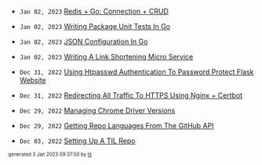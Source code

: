 

* <code>Jan 02, 2023</code> [Redis + Go: Connection + CRUD](2023-01-03T15-42-31-redis-+-go:-connection-+-crud.md)
* <code>Jan 02, 2023</code> [Writing Package Unit Tests In Go](2023-01-02T18-49-38-writing-package-unit-tests-in-go.md)
* <code>Jan 02, 2023</code> [JSON Configuration In Go](2023-01-02T18-27-22-json-configuration-in-go.md)
* <code>Jan 02, 2023</code> [Writing A Link Shortening Micro Service](2023-01-02T14-28-08-writing-a-link-shortening-micro-service.md)

* <code>Dec 31, 2022</code> [Using Htpasswd Authentication To Password Protect Flask Website](2022-12-31T10-44-30-using-htpasswd-authentication-to-password-protect-flask-website.md)
* <code>Dec 31, 2022</code> [Redirecting All Traffic To HTTPS Using Nginx + Certbot](2022-12-31T10-34-48-redirecting-all-traffic-to-https-using-nginx-+-certbot.md)
* <code>Dec 29, 2022</code> [Managing Chrome Driver Versions](2022-12-29T16-27-12-managing-chrome-driver-versions.md)
* <code>Dec 29, 2022</code> [Getting Repo Languages From The GitHub API](2022-12-29T13-47-57-getting-repo-languages-from-the-github-api.md)
* <code>Dec 03, 2022</code> [Setting Up A TIL Repo](2022-12-03T02-07-49-setting-up-a-til-repo.md)


<sup><sub>generated 3 Jan 2023 09:37:50 by <a href='https://github.com/senorprogrammer/til'>til</a></sub></sup>

